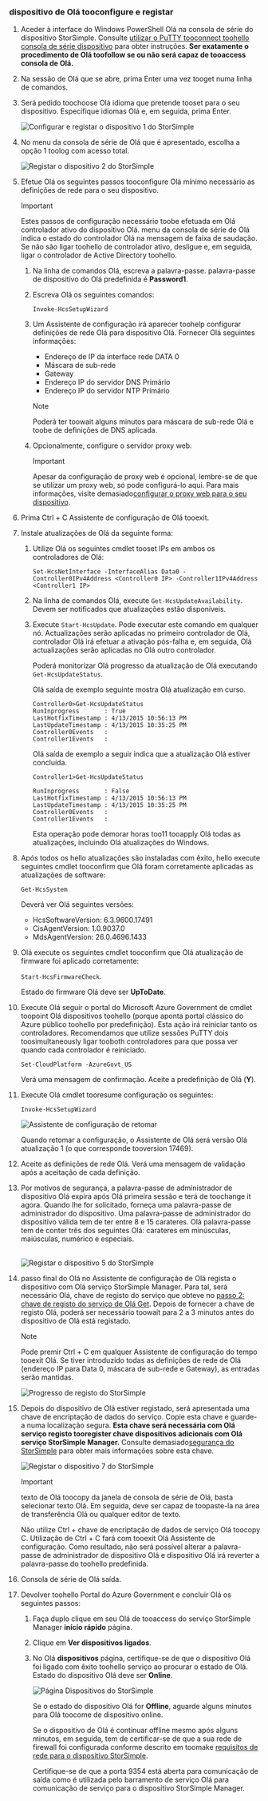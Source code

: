 <!--author=SharS last changed: 02/22/16-->

### <a name="tooconfigure-and-register-hello-device"></a>dispositivo de Olá tooconfigure e registar
1. Aceder à interface do Windows PowerShell Olá na consola de série do dispositivo StorSimple. Consulte [utilizar o PuTTY tooconnect toohello consola de série dispositivo](#use-putty-to-connect-to-the-device-serial-console) para obter instruções. **Ser exatamente o procedimento de Olá toofollow se ou não será capaz de tooaccess consola de Olá.**
2. Na sessão de Olá que se abre, prima Enter uma vez tooget numa linha de comandos. 
3. Será pedido toochoose Olá idioma que pretende tooset para o seu dispositivo. Especifique idiomas Olá e, em seguida, prima Enter. 
   
    ![Configurar e registar o dispositivo 1 do StorSimple](./media/storsimple-configure-and-register-device-gov/HCS_RegisterYourDevice1-gov-include.png)
4. No menu da consola de série de Olá que é apresentado, escolha a opção 1 toolog com acesso total. 
   
    ![Registar o dispositivo 2 do StorSimple](./media/storsimple-configure-and-register-device-gov/HCS_RegisterYourDevice2-gov-include.png)
5. Efetue Olá os seguintes passos tooconfigure Olá mínimo necessário as definições de rede para o seu dispositivo.
   
   > [!IMPORTANT]
   > Estes passos de configuração necessário toobe efetuada em Olá controlador ativo do dispositivo Olá. menu da consola de série de Olá indica o estado do controlador Olá na mensagem de faixa de saudação. Se não são ligar toohello de controlador ativo, desligue e, em seguida, ligar o controlador de Active Directory toohello.
   > 
   > 
   
   1. Na linha de comandos Olá, escreva a palavra-passe. palavra-passe de dispositivo do Olá predefinida é **Password1**.
   2. Escreva Olá os seguintes comandos:
      
        `Invoke-HcsSetupWizard`
   3. Um Assistente de configuração irá aparecer toohelp configurar definições de rede Olá para dispositivo Olá. Fornecer Olá seguintes informações: 
      
      * Endereço de IP da interface rede DATA 0
      * Máscara de sub-rede
      * Gateway
      * Endereço IP do servidor DNS Primário
      * Endereço IP do servidor NTP Primário
      
      > [!NOTE]
      > Poderá ter toowait alguns minutos para máscara de sub-rede Olá e toobe de definições de DNS aplicada. 
      > 
      > 
   4. Opcionalmente, configure o servidor proxy web.
      
      > [!IMPORTANT]
      > Apesar da configuração de proxy web é opcional, lembre-se de que se utilizar um proxy web, só pode configurá-lo aqui. Para mais informações, visite demasiado[configurar o proxy web para o seu dispositivo](../articles/storsimple/storsimple-configure-web-proxy.md). 
      > 
      > 
6. Prima Ctrl + C Assistente de configuração de Olá tooexit.
7. Instale atualizações de Olá da seguinte forma:
   
   1. Utilize Olá os seguintes cmdlet tooset IPs em ambos os controladores de Olá:
      
      `Set-HcsNetInterface -InterfaceAlias Data0 -Controller0IPv4Address <Controller0 IP> -Controller1IPv4Address <Controller1 IP>`
   2. Na linha de comandos Olá, execute `Get-HcsUpdateAvailability`. Devem ser notificados que atualizações estão disponíveis.
   3. Execute `Start-HcsUpdate`. Pode executar este comando em qualquer nó. Actualizações serão aplicadas no primeiro controlador de Olá, controlador Olá irá efetuar a ativação pós-falha e, em seguida, Olá actualizações serão aplicadas no Olá outro controlador.
      
      Poderá monitorizar Olá progresso da atualização de Olá executando `Get-HcsUpdateStatus`.    
      
      Olá saída de exemplo seguinte mostra Olá atualização em curso.
      
      ````
      Controller0>Get-HcsUpdateStatus
      RunInprogress       : True
      LastHotfixTimestamp : 4/13/2015 10:56:13 PM
      LastUpdateTimestamp : 4/13/2015 10:35:25 PM
      Controller0Events   :
      Controller1Events   : 
      ````
      
      Olá saída de exemplo a seguir indica que a atualização Olá estiver concluída.
      
      ````
      Controller1>Get-HcsUpdateStatus
      
      RunInprogress       : False
      LastHotfixTimestamp : 4/13/2015 10:56:13 PM
      LastUpdateTimestamp : 4/13/2015 10:35:25 PM
      Controller0Events   :
      Controller1Events   :
      
      ````
      
      Esta operação pode demorar horas too11 tooapply Olá todas as atualizações, incluindo Olá atualizações do Windows.

8. Após todos os hello atualizações são instaladas com êxito, hello execute seguintes cmdlet tooconfirm que Olá foram corretamente aplicadas as atualizações de software:
   
     `Get-HcsSystem`
   
    Deverá ver Olá seguintes versões:
   
   * HcsSoftwareVersion: 6.3.9600.17491
   * CisAgentVersion: 1.0.9037.0
   * MdsAgentVersion: 26.0.4696.1433
9. Olá execute os seguintes cmdlet tooconfirm que Olá atualização de firmware foi aplicado corretamente:
   
    `Start-HcsFirmwareCheck`.
   
     Estado do firmware Olá deve ser **UpToDate**.
10. Execute Olá seguir o portal do Microsoft Azure Government de cmdlet toopoint Olá dispositivos toohello (porque aponta portal clássico do Azure público toohello por predefinição). Esta ação irá reiniciar tanto os controladores. Recomendamos que utilize sessões PuTTY dois toosimultaneously ligar tooboth controladores para que possa ver quando cada controlador é reiniciado.
    
     `Set-CloudPlatform -AzureGovt_US`
    
    Verá uma mensagem de confirmação. Aceite a predefinição de Olá (**Y**).
11. Execute Olá cmdlet tooresume configuração os seguintes:
    
     `Invoke-HcsSetupWizard`
    
     ![Assistente de configuração de retomar](./media/storsimple-configure-and-register-device-gov/HCS_ResumeSetup-gov-include.png)
    
    Quando retomar a configuração, o Assistente de Olá será versão Olá atualização 1 (o que corresponde tooversion 17469). 
12. Aceite as definições de rede Olá. Verá uma mensagem de validação após a aceitação de cada definição.
13. Por motivos de segurança, a palavra-passe de administrador de dispositivo Olá expira após Olá primeira sessão e terá de toochange it agora. Quando lhe for solicitado, forneça uma palavra-passe de administrador do dispositivo. Uma palavra-passe de administrador do dispositivo válida tem de ter entre 8 e 15 carateres. Olá palavra-passe tem de conter três dos seguintes Olá: carateres em minúsculas, maiúsculas, numérico e especiais.
    
    <br/>![Registar o dispositivo 5 do StorSimple](./media/storsimple-configure-and-register-device-gov/HCS_RegisterYourDevice5_gov-include.png)
14. passo final do Olá no Assistente de configuração de Olá regista o dispositivo com Olá serviço StorSimple Manager. Para tal, será necessário Olá, chave de registo do serviço que obteve no [passo 2: chave de registo do serviço de Olá Get](#step-2-get-the-service-registration-key). Depois de fornecer a chave de registo Olá, poderá ser necessário toowait para 2 a 3 minutos antes do dispositivo de Olá está registado.
    
    > [!NOTE]
    > Pode premir Ctrl + C em qualquer Assistente de configuração do tempo tooexit Olá. Se tiver introduzido todas as definições de rede de Olá (endereço IP para Data 0, máscara de sub-rede e Gateway), as entradas serão mantidas.
    > 
    > 
    
    ![Progresso de registo do StorSimple](./media/storsimple-configure-and-register-device-gov/HCS_RegistrationProgress-gov-include.png)
15. Depois do dispositivo de Olá estiver registado, será apresentada uma chave de encriptação de dados do serviço. Copie esta chave e guarde-a numa localização segura. **Esta chave será necessária com Olá serviço registo tooregister chave dispositivos adicionais com Olá serviço StorSimple Manager.** Consulte demasiado[segurança do StorSimple](../articles/storsimple/storsimple-security.md) para obter mais informações sobre esta chave.
    
    ![Registar o dispositivo 7 do StorSimple](./media/storsimple-configure-and-register-device-gov/HCS_RegisterYourDevice7_gov-include.png)    
    
    > [!IMPORTANT]
    > texto de Olá toocopy da janela de consola de série de Olá, basta selecionar texto Olá. Em seguida, deve ser capaz de toopaste-la na área de transferência Olá ou qualquer editor de texto. 
    > 
    > Não utilize Ctrl + chave de encriptação de dados de serviço Olá toocopy C. Utilização de Ctrl + C fará com tooexit Olá Assistente de configuração. Como resultado, não será possível alterar a palavra-passe de administrador de dispositivo Olá e dispositivo Olá irá reverter a palavra-passe do toohello predefinida.
    > 
    > 
16. Consola de série de Olá saída.
17. Devolver toohello Portal do Azure Government e concluir Olá os seguintes passos:
    
    1. Faça duplo clique em seu Olá de tooaccess do serviço StorSimple Manager **início rápido** página.
    2. Clique em **Ver dispositivos ligados**.
    3. No Olá **dispositivos** página, certifique-se de que o dispositivo Olá foi ligado com êxito toohello serviço ao procurar o estado de Olá. Estado do dispositivo Olá deve ser **Online**.
       
        ![Página Dispositivos do StorSimple](./media/storsimple-configure-and-register-device-gov/HCS_DeviceOnline-gov-include.png) 
       
        Se o estado do dispositivo Olá for **Offline**, aguarde alguns minutos para Olá toocome de dispositivo online. 
       
        Se o dispositivo de Olá é continuar offline mesmo após alguns minutos, em seguida, tem de certificar-se de que a sua rede de firewall foi configurada conforme descrito em toomake [requisitos de rede para o dispositivo StorSimple](../articles/storsimple/storsimple-system-requirements.md). 
       
        Certifique-se de que a porta 9354 está aberta para comunicação de saída como é utilizada pelo barramento de serviço Olá para comunicação de serviço para o dispositivo StorSimple Manager.

